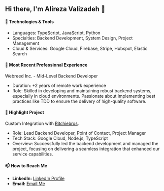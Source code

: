 ## Hi there, I'm Alireza Valizadeh 👋

#### 🔧 Technologies & Tools
- Languages: TypeScript, JavaScript, Python
- Specialties: Backend Development, System Design, Project Management
- Cloud & Services: Google Cloud, Firebase, Stripe, Hubspot, Elastic Search

#### 💼 Most Recent Professional Experience
Webreed Inc. - Mid-Level Backend Developer
- Duration: +2 years of remote work experience
- Role: Skilled in developing and maintaining robust backend systems, especially in cloud environments. Passionate about implementing best practices like TDD to ensure the delivery of high-quality software.

#### 🌟 Highlight Project
Custom Integration with [Ritchiebros](https://www.google.com/search?sca_esv=585281359&rlz=1C1GCEA_enIR902IR902&sxsrf=AM9HkKnfh5ZT9F5qeBqQBQLq-bb3lFW_CA:1700933909669&q=Ritchie+Bros&tbm=isch&source=lnms&sa=X&ved=2ahUKEwixqOLL2N-CAxV4hIkEHSw-CtgQ0pQJegQIDRAB&biw=1440&bih=751&dpr=1#imgrc=azeWeSTRB-bfeM).
- Role: Lead Backend Developer, Point of Contact, Project Manager
- Tech Stack: Google Cloud, Node.js, TypeScript
- Overview: Successfully led the backend development and managed the project, focusing on delivering a seamless integration that enhanced our service capabilities.

#### 📫 How to Reach Me
- **LinkedIn:** [LinkedIn Profile](https://www.linkedin.com/in/alireza-valizadeh-771786233)
- **Email:** [Email Me](mailto:ali.valizadeh.dev@gmail.com)
